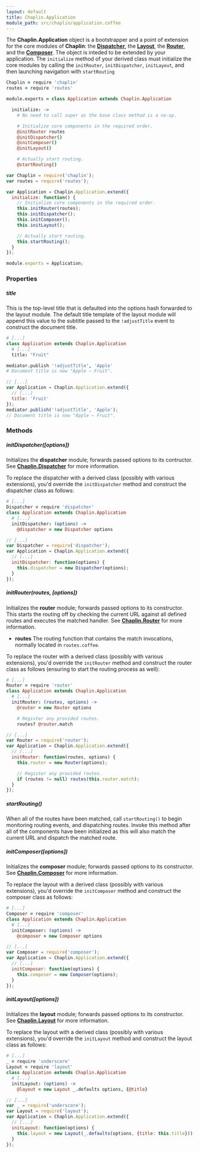 ```yaml
---
layout: default
title: Chaplin.Application
module_path: src/chaplin/application.coffee
---
```


The **Chaplin.Application** object is a bootstrapper and a point of extension
for the core modules of **Chaplin**: the **[Dispatcher](#initdispatcheroptions)**, the **[Layout](#initlayoutoptions)**,
the **[Router](#initrouterroutes-options)**, and the **[Composer](#initcomposeroptions)**.
The object is inteded to be extended by your application.
The `initialize` method of your derived class must initialize
the core modules by calling the `initRouter`, `initDispatcher`, `initLayout`,
and then launching navigation with `startRouting`

```coffeescript
Chaplin = require 'chaplin'
routes = require 'routes'

module.exports = class Application extends Chaplin.Application

  initialize: ->
    # No need to call super as the base class method is a no-op.

    # Initialize core components in the required order.
    @initRouter routes
    @initDispatcher()
    @initComposer()
    @initLayout()

    # Actually start routing.
    @startRouting()
```

```javascript
var Chaplin = require('chaplin');
var routes = require('routes');

var Application = Chaplin.Application.extend({
  initialize: function() {
    // Initialize core components in the required order.
    this.initRouter(routes);
    this.initDispatcher();
    this.initComposer();
    this.initLayout();

    // Actually start routing.
    this.startRouting();
  }
});

module.exports = Application;
```

### Properties

##### title
This is the top-level title that is defaulted into the options hash
forwarded to the layout module. The default title template of the layout
module will append this value to the subtitle passed to the `!adjustTitle`
event to construct the document title.

```coffeescript
# [...]
class Application extends Chaplin.Application
  # [...]
  title: "Fruit"

mediator.publish '!adjustTitle', 'Apple'
# Document title is now "Apple ­— Fruit".
```

```javascript
// [...]
var Application = Chaplin.Application.extend({
  // [...]
  title: 'Fruit'
});
mediator.publish('!adjustTitle', 'Apple');
// Document title is now "Apple ­— Fruit".
```

### Methods

##### initDispatcher([options])
Initializes the **dispatcher** module; forwards passed options to its
contructor. See **[Chaplin.Dispatcher](./chaplin.dispatcher.md)**
for more information.

To replace the dispatcher with a derived class (possibly with various
extensions), you'd override the `initDispatcher` method and construct the
dispatcher class as follows:

```coffeescript
# [...]
Dispatcher = require 'dispatcher'
class Application extends Chaplin.Application
  # [...]
  initDispatcher: (options) ->
    @dispatcher = new Dispatcher options
```

```javascript
// [...]
var Dispatcher = require('dispatcher');
var Application = Chaplin.Application.extend({
  // [...]
  initDispatcher: function(options) {
    this.dispatcher = new Dispatcher(options);
  }
});
```

##### initRouter(routes, [options])
Initializes the **router** module; forwards passed options to its
constructor. This starts the routing off by checking the current URL against
all defined routes and executes the matched handler. See **[Chaplin.Router](./chaplin.router.md)**
for more information.

* **routes**
  The routing function that contains the match invocations,
  normally located in `routes.coffee`.

To replace the router with a derived class (possibly with various
extensions), you'd override the `initRouter` method and construct the
router class as follows (ensuring to start the routing process as well):

```coffeescript
# [...]
Router = require 'router'
class Application extends Chaplin.Application
  # [...]
  initRouter: (routes, options) ->
    @router = new Router options

    # Register any provided routes.
    routes? @router.match
```

```javascript
// [...]
var Router = require('router');
var Application = Chaplin.Application.extend({
  // [...]
  initRouter: function(routes, options) {
    this.router = new Router(options);

    // Register any provided routes.
    if (routes != null) routes(this.router.match);
  }
});
```

##### startRouting()
When all of the routes have been matched, call `startRouting()` to
begin monitoring routing events, and dispatching routes. Invoke this method
after all of the components have been initialized as this will also
match the current URL and dispatch the matched route.

##### initComposer([options])
Initializes the **composer** module; forwards passed options to its
constructor. See **[Chaplin.Composer](./chaplin.composer.md)** for
more information.

To replace the layout with a derived class (possibly with various
extensions), you'd override the `initComposer` method and construct the
composer class as follows:

```coffeescript
# [...]
Composer = require 'composer'
class Application extends Chaplin.Application
  # [...]
  initComposer: (options) ->
    @composer = new Composer options
```

```javascript
// [...]
var Composer = require('composer');
var Application = Chaplin.Application.extend({
  // [...]
  initComposer: function(options) {
    this.composer = new Composer(options);
  }
});
```

##### initLayout([options])
Initializes the **layout** module; forwards passed options to its
constructor. See **[Chaplin.Layout](./chaplin.layout.md)** for more
information.

To replace the layout with a derived class (possibly with various
extensions), you'd override the `initLayout` method and construct the
layout class as follows:

```coffeescript
# [...]
_ = require 'underscore'
Layout = require 'layout'
class Application extends Chaplin.Application
  # [...]
  initLayout: (options) ->
    @layout = new Layout _.defaults options, {@title}
```

```javascript
// [...]
var _ = require('underscore');
var Layout = require('layout');
var Application = Chaplin.Application.extend({
  // [...]
  initLayout: function(options) {
    this.layout = new Layout(_.defaults(options, {title: this.title}));
  }
});
```
